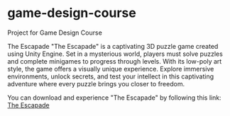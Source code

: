 # game-design-course
Project for Game Design Course

The Escapade
"The Escapade" is a captivating 3D puzzle game created using Unity Engine. Set in a mysterious world, players must solve puzzles and complete minigames to progress through levels. With its low-poly art style, the game offers a visually unique experience. Explore immersive environments, unlock secrets, and test your intellect in this captivating adventure where every puzzle brings you closer to freedom.


You can download and experience "The Escapade" by following this link: [The Escapade](https://shorturl.at/chESX)
